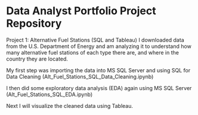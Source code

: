 # Data Analyst Portfolio Project Repository

Project 1: Alternative Fuel Stations (SQL and Tableau)
I downloaded data from the U.S. Department of Energy and am analyzing it to understand how many alternative fuel stations of each type there are, and where in the country they are located.

My first step was importing the data into MS SQL Server and using SQL for Data Cleaning (Alt_Fuel_Stations_SQL_Data_Cleaning.ipynb)

I then did some exploratory data analysis (EDA) again using MS SQL Server (Alt_Fuel_Stations_SQL_EDA.ipynb)

Next I will visualize the cleaned data using Tableau.
